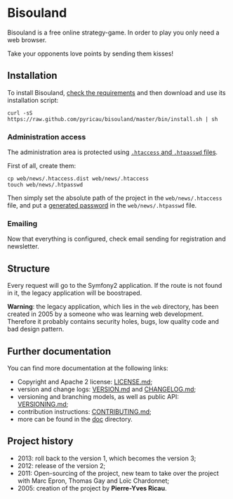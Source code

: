 # Bisouland

Bisouland is a free online strategy-game. In order to play you only need a
web browser.

Take your opponents love points by sending them kisses!

## Installation

To install Bisouland, [check the requirements](doc/02-requirements.md) and then
download and use its installation script:

    curl -sS  https://raw.github.com/pyricau/bisouland/master/bin/install.sh | sh

### Administration access

The administration area is protected using
[`.htaccess` and `.htpasswd` files](http://weavervsworld.com/docs/other/passprotect.html).

First of all, create them:

    cp web/news/.htaccess.dist web/news/.htaccess
    touch web/news/.htpasswd

Then simply set the absolute path of the project in the `web/news/.htaccess`
file, and put a
[generated password](http://www.htaccesstools.com/htpasswd-generator/) in the
`web/news/.htpasswd` file.

### Emailing

Now that everything is configured, check email sending for registration and
newsletter.

## Structure

Every request will go to the Symfony2 application. If the route is not found
in it, the legacy application will be boostraped.

**Warning**: the legacy application, which lies in the `web` directory,
has been created in 2005 by a someone who was learning web development.
Therefore it probably contains security holes, bugs, low quality code
and bad design pattern.

## Further documentation

You can find more documentation at the following links:

* Copyright and Apache 2 license: [LICENSE.md](LICENSE.md);
* version and change logs: [VERSION.md](VERSION.md)
  and [CHANGELOG.md](CHANGELOG.md);
* versioning and branching models,
  as well as public API: [VERSIONING.md](VERSIONING.md);
* contribution instructions: [CONTRIBUTING.md](CONTRIBUTING.md);
* more can be found in the [doc](doc) directory.

## Project history

* 2013: roll back to the version 1, which becomes the version 3;
* 2012: release of the version 2;
* 2011: Open-sourcing of the project, new team to take over the project with
  Marc Epron, Thomas Gay and Loïc Chardonnet;
* 2005: creation of the project by **Pierre-Yves Ricau**.
